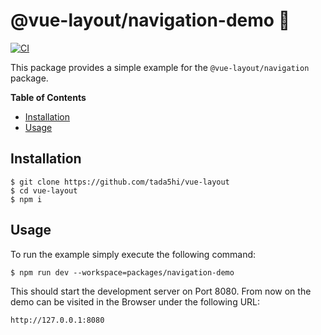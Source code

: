 # @vue-layout/navigation-demo 🦘

[![CI](https://github.com/Tada5hi/vue-layout/actions/workflows/main.yml/badge.svg)](https://github.com/Tada5hi/vue-layout/actions/workflows/main.yml)

This package provides a simple example for the `@vue-layout/navigation` package.

**Table of Contents**

- [Installation](#installation)
- [Usage](#usage)

## Installation

```shell
$ git clone https://github.com/tada5hi/vue-layout
$ cd vue-layout
$ npm i
```

## Usage

To run the example simply execute the following command: 

```shell
$ npm run dev --workspace=packages/navigation-demo
```

This should start the development server on Port 8080.
From now on the demo can be visited in the Browser under the following URL:

`http://127.0.0.1:8080`
